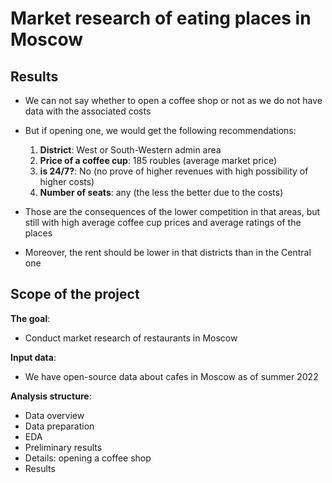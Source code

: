 # Market research of eating places in Moscow

## Results
* We can not say whether to open a coffee shop or not as we do not have data with the associated costs
* But if opening one, we would get the following recommendations:  
    1) **District**: West or South-Western admin area  
    2) **Price of a coffee cup**: 185 roubles (average market price)  
    3) **is 24/7?**: No (no prove of higher revenues with high possibility of higher costs)   
    4) **Number of seats**: any (the less the better due to the costs)    
    
    
* Those are the consequences of the lower competition in that areas, but still with high average coffee cup prices and average ratings of the places
* Moreover, the rent should be lower in that districts than in the Central one


## Scope of the project

**The goal**:
- Conduct market research of restaurants in Moscow

**Input data**: 
- We have open-source data about cafes in Moscow as of summer 2022

**Analysis structure**:
* Data overview
* Data preparation
* EDA
* Preliminary results
* Details: opening a coffee shop
* Results

